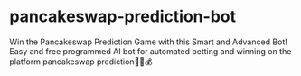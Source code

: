 # pancakeswap-prediction-bot
Win the Pancakeswap Prediction Game with this Smart and Advanced Bot! Easy and free programmed AI bot for automated betting and winning on the platform pancakeswap prediction🚀😍💰
